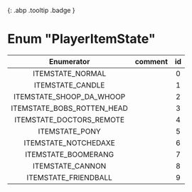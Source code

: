 [ ](#){: .abp .tooltip .badge }
# Enum "PlayerItemState"
|Enumerator|comment|id|
|:--:|:--:|:--:|
| ITEMSTATE_NORMAL |  | 0 |
| ITEMSTATE_CANDLE |  | 1 |
| ITEMSTATE_SHOOP_DA_WHOOP |  | 2 |
| ITEMSTATE_BOBS_ROTTEN_HEAD |  | 3 |
| ITEMSTATE_DOCTORS_REMOTE |  | 4 |
| ITEMSTATE_PONY |  | 5 |
| ITEMSTATE_NOTCHEDAXE |  | 6 |
| ITEMSTATE_BOOMERANG |  | 7 |
| ITEMSTATE_CANNON |  | 8 |
| ITEMSTATE_FRIENDBALL |  | 9 |